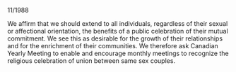 11/1988

We affirm that we should extend to all individuals, regardless of their sexual or affectional orientation, the benefits of a public celebration of their mutual commitment. We see this as desirable for the growth of their relationships and for the enrichment of their communities. We therefore ask Canadian Yearly Meeting to enable and encourage monthly meetings to recognize the religious celebration of union between same sex couples.

